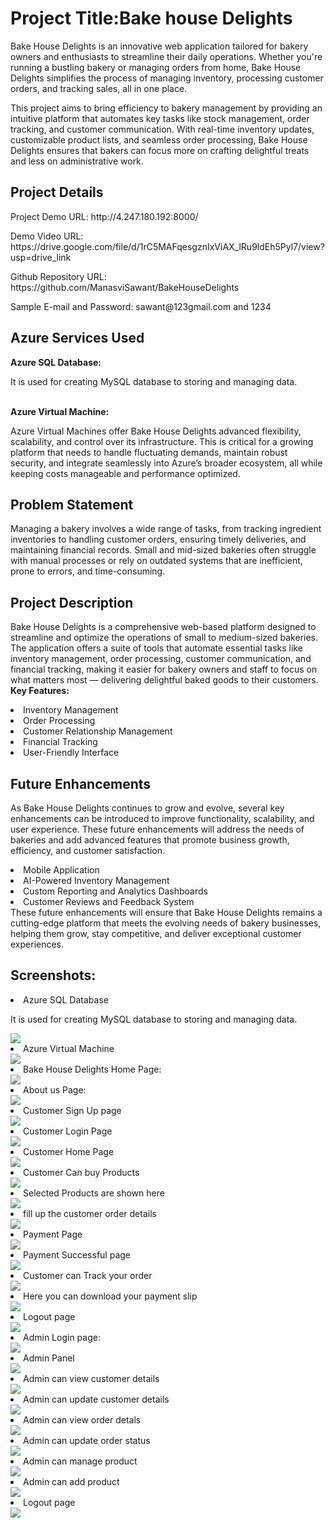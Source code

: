 <h1>Project Title:Bake house Delights</h1>
<p>Bake House Delights is an innovative web application tailored for bakery owners and enthusiasts to streamline their daily operations. Whether you're running a bustling bakery or managing orders from home, Bake House Delights simplifies the process of managing inventory, processing customer orders, and tracking sales, all in one place.

This project aims to bring efficiency to bakery management by providing an intuitive platform that automates key tasks like stock management, order tracking, and customer communication. With real-time inventory updates, customizable product lists, and seamless order processing, Bake House Delights ensures that bakers can focus more on crafting delightful treats and less on administrative work.</p>
<h2>Project Details</h2>
<p>Project Demo URL: http://4.247.180.192:8000/</p>
<p></p>Demo Video URL: https://drive.google.com/file/d/1rC5MAFqesgznIxViAX_lRu9ldEh5Pyl7/view?usp=drive_link
</p>
<p>
Github Repository URL: https://github.com/ManasviSawant/BakeHouseDelights
</p>
<p>
Sample E-mail and Password: sawant@123gmail.com and 1234
</p>
<h2>Azure Services Used</h2>
<p><b>Azure SQL Database:</b></p>
It is used for creating MySQL database to storing and managing data.
<br><br>
<p><b>Azure Virtual Machine:</b></p>
Azure Virtual Machines offer Bake House Delights advanced flexibility, scalability, and control over its infrastructure. This is critical for a growing platform that needs to handle fluctuating demands, maintain robust security, and integrate seamlessly into Azure’s broader ecosystem, all while keeping costs manageable and performance optimized.
<h2>Problem Statement</h2>
<p>Managing a bakery involves a wide range of tasks, from tracking ingredient inventories to handling customer orders, ensuring timely deliveries, and maintaining financial records. Small and mid-sized bakeries often struggle with manual processes or rely on outdated systems that are inefficient, prone to errors, and time-consuming.</p>
<h2>Project Description</h2>
<p>Bake House Delights is a comprehensive web-based platform designed to streamline and optimize the operations of small to medium-sized bakeries. The application offers a suite of tools that automate essential tasks like inventory management, order processing, customer communication, and financial tracking, making it easier for bakery owners and staff to focus on what matters most — delivering delightful baked goods to their customers.
<br>
<b>Key Features:</b>
<li>Inventory Management</li>
<li>Order Processing</li>
<li>Customer Relationship Management</li>
<li>Financial Tracking</li>
<li>User-Friendly Interface</li>
</p>
<h2>Future Enhancements</h2>
<p>As Bake House Delights continues to grow and evolve, several key enhancements can be introduced to improve functionality, scalability, and user experience. These future enhancements will address the needs of bakeries and add advanced features that promote business growth, efficiency, and customer satisfaction.
<li>Mobile Application</li>
<li>AI-Powered Inventory Management</li>
<li>Custom Reporting and Analytics Dashboards</li>
<li>Customer Reviews and Feedback System</li>
These future enhancements will ensure that Bake House Delights remains a cutting-edge platform that meets the evolving needs of bakery businesses, helping them grow, stay competitive, and deliver exceptional customer experiences.
</p>
<h2>Screenshots:</h2>
<li>Azure SQL Database</li>
<p>It is used for creating MySQL database to storing and managing data.</p>
<img src="static/Database.png">
<li>Azure Virtual Machine</li>
<img src="static/Virtual-machine.png">
<li>Bake House Delights Home Page:</li>
<img src="static/Homepage.png">
<li>About us Page:</li>
<img src="static/aboutus.png">
<li>Customer Sign Up page</li>
<img src="static/C-signup.png">
<li>Customer Login Page</li>
<img src="static/C-Login.png">
<li>Customer Home Page</li>
<img src="static/C-home.png">
<li>Customer Can buy Products</li>
<img src="static/add-to-cart.png">
<li>Selected Products are shown here</li>
<img src="static/cart.png">
<li>fill up the customer order details</li>
<img src="static/C-address.png">
<li>Payment Page</li>
<img src="static/C-pay.png">
<li>Payment Successful page </li>
<img src="static/pay-successful.png">
<li>Customer can Track your order </li>
<img src="static/my-order.png">
<li>Here you can download your payment slip</li>
<img src="static/invoice.png">
<li>Logout page</li>
<img src="static/logout.png">
<li>Admin Login page:</li>
<img src="static/Admin-login.png">
<li>Admin Panel</li>
<img src="static/admin-panel.png">
<li>Admin can view customer details</li>
<img src="static/view-customer.png">
<li>Admin can update customer details</li>
<img src="static/update-c-details.png">
<li>Admin can view order detals</li>
<img src="static/view-order.png">
<li>Admin can update order status</li>
<img src="static/upadate-orderstatus.png">
<li>Admin can manage product</li>
<img src="static/manage-product.png">
<li>Admin can add product</li>
<img src="static/add-product.png">
<li>Logout page</li>
<img src="static/logout.png">
